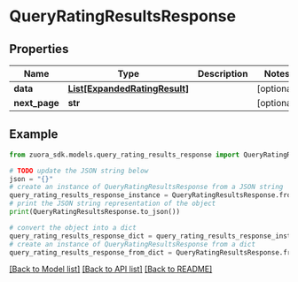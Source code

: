# QueryRatingResultsResponse



## Properties

Name | Type | Description | Notes
------------ | ------------- | ------------- | -------------
**data** | [**List[ExpandedRatingResult]**](ExpandedRatingResult.md) |  | [optional] 
**next_page** | **str** |  | [optional] 

## Example

```python
from zuora_sdk.models.query_rating_results_response import QueryRatingResultsResponse

# TODO update the JSON string below
json = "{}"
# create an instance of QueryRatingResultsResponse from a JSON string
query_rating_results_response_instance = QueryRatingResultsResponse.from_json(json)
# print the JSON string representation of the object
print(QueryRatingResultsResponse.to_json())

# convert the object into a dict
query_rating_results_response_dict = query_rating_results_response_instance.to_dict()
# create an instance of QueryRatingResultsResponse from a dict
query_rating_results_response_from_dict = QueryRatingResultsResponse.from_dict(query_rating_results_response_dict)
```
[[Back to Model list]](../README.md#documentation-for-models) [[Back to API list]](../README.md#documentation-for-api-endpoints) [[Back to README]](../README.md)



